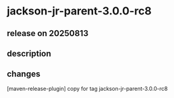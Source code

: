 # jackson-jr-parent-3.0.0-rc8

## release on 20250813
## description
## changes
[maven-release-plugin] copy for tag jackson-jr-parent-3.0.0-rc8


